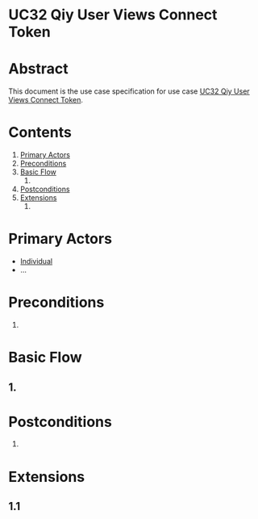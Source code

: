 # UC32 Qiy User Views Connect Token

# Abstract

This document is the use case specification for use case [UC32 Qiy User Views Connect Token](UC32%20Qiy%20User%20Views%20Connect%20Token.md).

# Contents


1. [Primary Actors](#primary-actors)
1. [Preconditions](#preconditions)
1. [Basic Flow](#basic-flow)
	1. [](#1-)
1. [Postconditions](#postconditions)
1. [Extensions](#extensions)
	1. [](#11-)

# Primary Actors

* [Individual](../Definitions.md#individual)
* ...

# Preconditions

1.

# Basic Flow

## 1. 

# Postconditions

1.

# Extensions

## 1.1

